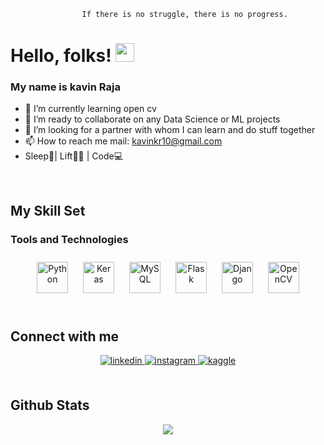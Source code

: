                     If there is no struggle, there is no progress.
# Hello, folks! <img src="https://raw.githubusercontent.com/MartinHeinz/MartinHeinz/master/wave.gif" width="30px">
### My name is kavin Raja
<!---![](https://arturssmirnovs.github.io/github-profile-readme-generator/images/banner.png)--->


- 🌱 I’m currently learning open cv 
- 👯 I’m ready to collaborate on any Data Science or ML projects 
- 🔎 I’m looking for a partner with whom I can learn and do stuff together  
- 📫 How to reach me mail: kavinkr10@gmail.com 
-  Sleep🛌| Lift🏋️‍♀️ | Code💻


  

<br/>  


## My Skill Set  




### Tools and Technologies  
<div align="center">  
<img style="margin: 10px" src="https://profilinator.rishav.dev/skills-assets/python-original.svg" alt="Python" height="50" />   
<img style="margin: 10px" src="https://profilinator.rishav.dev/skills-assets/keras.png" alt="Keras" height="50" />  
<img style="margin: 10px" src="https://profilinator.rishav.dev/skills-assets/mysql-original-wordmark.svg" alt="MySQL" height="50" />  
<img style="margin: 10px" src="https://profilinator.rishav.dev/skills-assets/flask.png" alt="Flask" height="50" />  
<img style="margin: 10px" src="https://profilinator.rishav.dev/skills-assets/django-original.svg" alt="Django" height="50" />  
<img style="margin: 10px" src="https://profilinator.rishav.dev/skills-assets/opencv-icon.svg" alt="OpenCV" height="50" />  
</div>



 

<br/>  


## Connect with me  
<div align="center">
<a href="https://linkedin.com/in/ttps://www.linkedin.com/in/kavin-raja-" target="_blank">
<img src=https://img.shields.io/badge/linkedin-%231E77B5.svg?&style=for-the-badge&logo=linkedin&logoColor=white alt=linkedin style="margin-bottom: 5px;" />
</a>
<a href="https://instagram.com/https://www.instagram.com/mr.darkness._/" target="_blank">
<img src=https://img.shields.io/badge/instagram-%23000000.svg?&style=for-the-badge&logo=instagram&logoColor=white alt=instagram style="margin-bottom: 5px;" />
</a>
<a href="https://www.kaggle.com/https://www.kaggle.com/kavinraja" target="_blank">
<img src=https://img.shields.io/badge/kaggle-%2344BAE8.svg?&style=for-the-badge&logo=kaggle&logoColor=white alt=kaggle style="margin-bottom: 5px;" />
</a>  
</div>  
  

<br/>  


## Github Stats  
<div align="center"><img src="https://github-readme-stats.vercel.app/api?username=errorsandbugs&show_icons=true&count_private=true&hide_border=true" align="center" /></div>  

<br/>  



